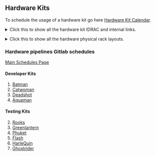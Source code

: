 ## Hardware Kits

To schedule the usage of a hardware kit go here [Hardware Kit Calendar](https://confluence.di2e.net/calendar/calendarPage.action?spaceKey=THISISCVAH&calendarId=7143902f-fd4d-467b-b937-13607f1db498).

<p>
<details>
<summary>Click this to show all the hardware kit IDRAC and internal links.</summary>

| Kit Name     | IDRAC Links                                                                                                                                                                                                                                                                  | Internal Kit Links                                                                                                          |
| ------------ | ---------------------------------------------------------------------------------------------------------------------------------------------------------------------------------------------------------------------------------------------------------------------------- | --------------------------------------------------------------------------------------------------------------------------- |
| Aquaman      | <ul><li>https://idrac1.aquaman/</li><li>https://idrac2.aquaman/</li><li>https://idrac3.aquaman/</li><li>https://idrac4.aquaman/</li><li>https://idrac5.aquaman/</li><li>https://idrac6.aquaman/</li><li>https://idrac7.aquaman/</li><li>https://idrac8.aquaman/</li></ul>    | <ul><li>https://esx.aquaman/</li><li>https://firewall.aquaman/</li><li>https://controller.aquaman/</li></ul>                |
| Batman       | <ul><li>https://idrac1.batman/</li><li>https://idrac2.batman/</li><li>https://idrac3.batman/</li><li>https://idrac4.batman/</li><li>https://idrac5.batman/</li><li>https://idrac6.batman/</li><li>https://idrac7.batman/</li></ul>                                           | <ul><li>https://esx.batman/</li><li>https://firewall.batman/</li><li>https://controller.batman/</li></ul>                   |
| Catwoman     | <ul><li>https://idrac1.catwoman/</li><li>https://idrac2.catwoman/</li><li>https://idrac3.catwoman/</li><li>https://idrac4.catwoman/</li><li>https://idrac5.catwoman/</li><li>https://idrac6.catwoman/</li><li>https://idrac7.catwoman/</li></ul>                             | <ul><li>https://esx.catwoman/</li><li>https://firewall.catwoman/</li><li>https://controller.catwoman/</li></ul>             |
| Deadshot     | <ul><li>https://idrac1.deadshot/</li><li>https://idrac2.deadshot/</li><li>https://idrac3.deadshot/</li><li>https://idrac4.deadshot/</li><li>https://idrac5.deadshot/</li><li>https://idrac6.deadshot/</li><li>https://idrac7.deadshot/</li></ul>                             | <ul><li>https://esx.deadshot/</li><li>https://firewall.deadshot/</li><li>https://controller.deadshot/</li></ul>             |
| Flash        | <ul><li>https://idrac1.flash/</li><li>https://idrac2.flash/</li><li>https://idrac3.flash/</li><li>https://idrac4.flash/</li><li>https://idrac5.flash/</li><li>https://idrac6.flash/</li><li>https://idrac7.flash/</li></ul>                                                  | <ul><li>https://esx.flash/</li><li>https://firewall.flash/</li><li>https://controller.flash/</li></ul>                      |
| Greenlantern | <ul><li>https://idrac1.greenlantern/</li><li>https://idrac2.greenlantern/</li><li>https://idrac3.greenlantern/</li><li>https://idrac4.greenlantern/</li><li>https://idrac5.greenlantern/</li><li>https://idrac6.greenlantern/</li><li>https://idrac7.greenlantern/</li></ul> | <ul><li>https://esx.greenlantern/</li><li>https://firewall.greenlantern/</li><li>https://controller.greenlantern/</li></ul> |
| Harlequin    | <ul><li>https://idrac1.harlequin/</li><li>https://idrac2.harlequin/</li><li>https://idrac3.harlequin/</li><li>https://idrac4.harlequin/</li><li>https://idrac5.harlequin/</li><li>https://idrac6.harlequin/</li><li>https://idrac7.harlequin/</li></ul>                      | <ul><li>https://esx.harlequin/</li><li>https://firewall.harlequin/</li><li>https://controller.harlequin/</li></ul>          |
| Phuket       | <ul><li>https://idrac1.phuket/</li><li>https://idrac2.phuket/</li><li>https://idrac3.phuket/</li><li>https://idrac4.phuket/</li><li>https://idrac5.phuket/</li><li>https://idrac6.phuket/</li><li>https://idrac7.phuket/</li></ul>                                           | <ul><li>https://esx.phuket/</li><li>https://firewall.phuket/</li><li>https://controller.phuket/</li></ul>                   |
| Rooks        | <ul><li>https://idrac1.rooks/</li><li>https://idrac2.rooks/</li><li>https://idrac3.rooks/</li><li>https://idrac4.rooks/</li><li>https://idrac5.rooks/</li><li>https://idrac6.rooks/</li><li>https://idrac7.rooks/</li></ul>                                                  | <ul><li>https://esx.rooks/</li><li>https://firewall.rooks/</li><li>https://controller.rooks/</li></ul>                      |

</details>
</p>

<p>
<details>
<summary>Click this to show all the hardware physical rack layouts.</summary>

> '#' stands for the actual elevation number on the physical rack. In the server room first find the Rack number (IE: Rack 1). Then find the elevation number to identify where the hardware actually is.

<strong>Rack 3</strong>

| #   | Physical equipment | Notes                                 |
| --- | ------------------ | ------------------------------------- | ------------- |
| 42  | Dell 4112 Switch   | Aquaman Switch                        |
| 41  |                    |                                       |
| 40  | iDRAC-R440-Kit1-1  | Aquaman Legacy R440 ESXI Server       |
| 39  | iDRAC-R440-Kit1-2  | Aquaman Legacy R440 Server 1          |
| 38  | iDRAC-R440-Kit1-3  | Aquaman Legacy R440 Server 2          |
| 37  | iDRAC-R440-Kit1-4  | Aquaman Legacy R440 Sensor 1          |
| 36  | iDRAC-R440-Kit1-5  | Aquaman Legacy R440 Sensor 2          |
| 35  | iDRAC-R440-Kit1-6  | Aquaman Legacy R440 Sensor 3          |
| 34  | iDRAC-R440-Kit1-7  | Aquaman Legacy R440 Sensor 4          |
| 33  | iDRAC-R440-Kit1-8  | Aquaman Legacy R440 Sensor 5          |
| 32  |                    |                                       |
| 31  | Dell 4112 Switch   |                                       | Batman Switch |
| 30  | iDRAC-R440-Kit2-1  | Batman Legacy R440 ESXI Server        |
| 29  | iDRAC-R440-Kit2-2  | Batman Legacy R440 Server 1           |
| 28  | iDRAC-R440-Kit2-3  | Batman Legacy R440 Server 2           |
| 27  | iDRAC-R440-Kit2-4  | Batman Legacy R440 Sensor 1           |
| 26  | iDRAC-R440-Kit2-5  | Batman Legacy R440 Sensor 2           |
| 25  | iDRAC-R440-Kit2-6  | Batman Legacy R440 Sensor 3           |
| 24  | iDRAC-R440-Kit2-7  | Batman Legacy R440 Sensor 4           |
| 23  | Dell 4112 Switch   | Catwoman Switch                       |
| 22  | iDRAC-R440-Kit3-1  | Catwoman R440 Common Node ESXI Server |
| 21  | iDRAC-R440-Kit3-2  | Catwoman R440 Common Node Server 1    |
| 20  | iDRAC-R440-Kit3-3  | Catwoman R440 Common Node Server 2    |
| 19  | iDRAC-R440-Kit3-4  | Catwoman R440 Common Node Sensor 1    |
| 18  | iDRAC-R440-Kit3-5  | Catwoman R440 Common Node Sensor 2    |
| 17  | iDRAC-R440-Kit3-6  | Catwoman R440 Common Node Sensor 3    |
| 16  | iDRAC-R440-Kit3-7  | Catwoman R440 Common Node Sensor 4    |
| 15  |                    |                                       |
| 14  | Dell 4112 Switch   | Deadshot Switch                       |
| 13  | iDRAC-R440-Kit4-1  | Deadshot ESXI Server                  |
| 12  | iDRAC-R440-Kit4-2  | Deadshot R440 Common Node Server 1    |
| 11  | iDRAC-R440-Kit4-3  | Deadshot R440 Common Node Server 2    |
| 10  | iDRAC-R440-Kit4-4  | Deadshot R440 Common Node Sensor 1    |
| 9   | iDRAC-R440-Kit4-5  | Deadshot R440 Common Node Sensor 2    |
| 8   | iDRAC-R440-Kit4-6  | Deadshot R440 Common Node Sensor 3    |
| 7   | iDRAC-R440-Kit4-7  | Deadshot R440 Common Node Sensor 4    |
| 6   | PDU 1              |                                       |
| 5   | PDU 1              |                                       |
| 4   | PDU 1              |                                       |
| 3   | PDU 2              |                                       |
| 2   | PDU 2              |                                       |
| 1   | PDU 2              |                                       |

<strong>Rack 4</strong>

| #   | Physical equipment | Notes                                  |
| --- | ------------------ | -------------------------------------- |
| 42  |                    |                                        |
| 41  |                    |                                        |
| 40  |                    |                                        |
| 39  |                    |                                        |
| 38  |                    |                                        |
| 37  |                    |                                        |
| 36  |                    |                                        |
| 35  |                    |                                        |
| 34  |                    |                                        |
| 33  |                    |                                        |
| 32  |                    |                                        |
| 31  | Dell 4112 switch   | Greenlantern Switch                    |
| 30  | iDRAC-R440-Kit7-1  | Greenlantern R440 Common Node ESXI     |
| 29  | iDRAC-R440-Kit7-2  | Greenlantern R440 Common Node Server 1 |
| 28  | iDRAC-R440-Kit7-3  | Greenlantern R440 Common Node Server 2 |
| 27  | iDRAC-R440-Kit7-4  | Greenlantern R440 Common Node Sensor 1 |
| 26  | iDRAC-R440-Kit7-5  | Greenlantern R440 Common Node Sensor 2 |
| 25  | iDRAC-R440-Kit7-6  | Greenlantern R440 Common Node Sensor 3 |
| 24  | iDRAC-R440-Kit7-7  | Greenlantern R440 Common Node Sensor 4 |
| 23  |                    |                                        |
| 22  | Dell 4112 switch   | Harlequin Switch                       |
| 21  | iDRAC-R440-Kit8-1  | Harlequin R440 Common Node ESXI        |
| 20  | iDRAC-R440-Kit8-2  | Harlequin R440 Common Node Server 1    |
| 19  | iDRAC-R440-Kit8-3  | Harlequin R440 Common Node Server 2    |
| 18  | iDRAC-R440-Kit8-4  | Harlequin R440 Common Node Sensor 1    |
| 17  | iDRAC-R440-Kit8-5  | Harlequin R440 Common Node Sensor 2    |
| 16  | iDRAC-R440-Kit8-6  | Harlequin R440 Common Node Sensor 3    |
| 15  | iDRAC-R440-Kit8-7  | Harlequin R440 Common Node Sensor 4    |
| 14  |                    |                                        |
| 13  |                    |                                        |
| 12  |                    |                                        |
| 11  |                    |                                        |
| 10  |                    |                                        |
| 9   |                    |                                        |
| 8   |                    |                                        |
| 7   |                    |                                        |
| 6   | PDU 1              |                                        |
| 5   | PDU 1              |                                        |
| 4   | PDU 1              |                                        |
| 3   | PDU 2              |                                        |
| 2   | PDU 2              |                                        |
| 1   | PDU 2              |                                        |

<strong>Rack 5</strong>

| #   | Physical equipment | Notes                       |
| --- | ------------------ | --------------------------- |
| 42  |                    |                             |
| 41  |                    |                             |
| 40  |                    |                             |
| 39  |                    |                             |
| 38  |                    |                             |
| 37  |                    |                             |
| 36  |                    |                             |
| 35  |                    |                             |
| 34  |                    |                             |
| 33  |                    |                             |
| 32  | Dell 4112 switch   |                             |
| 31  | iDRAC-R440-Kit6-1  | Flash Legacy R440 ESXI      |
| 30  | iDRAC-R440-Kit6-2  | Flash Legacy R440 Server 1  |
| 29  | iDRAC-R440-Kit6-3  | Flash Legacy R440 Server 2  |
| 28  | iDRAC-R440-Kit6-4  | Flash Legacy R440 Sensor 1  |
| 27  | iDRAC-R440-Kit6-5  | Flash Legacy R440 Sensor 2  |
| 26  | iDRAC-R440-Kit6-6  | Flash Legacy R440 Sensor 3  |
| 25  | iDRAC-R440-Kit6-7  | Flash Legacy R440 Sensor 4  |
| 24  |                    |                             |
| 23  |                    |                             |
| 22  | Dell 4112 switch   |                             |
| 21  | iDRAC-R440-Kit9-1  | Phuket Legacy R440 ESXI     |
| 20  | iDRAC-R440-Kit9-2  | Phuket Legacy R440 Server 1 |
| 19  | iDRAC-R440-Kit9-3  | Phuket Legacy R440 Server 2 |
| 18  | iDRAC-R440-Kit9-4  | Phuket Legacy R440 Sensor 1 |
| 17  | iDRAC-R440-Kit9-5  | Phuket Legacy R440 Sensor 2 |
| 16  | iDRAC-R440-Kit9-6  | Phuket Legacy R440 Sensor 3 |
| 15  | iDRAC-R440-Kit9-7  | Phuket Legacy R440 Sensor 4 |
| 14  |                    |                             |
| 13  |                    |                             |
| 12  |                    |                             |
| 11  |                    |                             |
| 10  |                    |                             |
| 9   |                    |                             |
| 8   |                    |                             |
| 7   |                    |                             |
| 6   |                    |                             |
| 5   |                    |                             |
| 4   |                    |                             |
| 3   |                    |                             |
| 2   |                    |                             |
| 1   |                    |                             |

</details>
</p>

### Hardware pipelines Gitlab schedules

[Main Schedules Page](https://gitlab.sil.lab/tfplenum/tfplenum/-/pipeline_schedules)

#### Developer Kits

1. [Batman](https://git1ab.sil.lab/tfplenum/tfplenum/-/pipeline_schedules/99/edit)
2. [Catwoman](https://g1tlab.sil.lab/tfplenum/tfplenum/-/pipeline_schedules/94/edit)
3. [Deadshot](https://1itlab.sil.lab/tfplenum/tfplenum/-/pipeline_schedules/93/edit)
4. [Aquaman](https://gi1lab.sil.lab/tfplenum/tfplenum/-/pipeline_schedules/96/edit)

#### Testing Kits

2. [Rooks](https://gitlab.sil.lab/tfplenum/tfplenum/-/pipeline_schedules/184/edit)
3. [Greenlantern](https://gitlab.sil.lab/tfplenum/tfplenum/-/pipeline_schedules/181/edit)
4. [Phuket](https://gitlab.sil.lab/tfplenum/tfplenum/-/pipeline_schedules/147/edit)
5. [Flash](https://gitlab.sil.lab/tfplenum/tfplenum/-/pipeline_schedules/135/edit)
6. [HarleQuin](https://gitlab.sil.lab/tfplenum/tfplenum/-/pipeline_schedules/131/edit)
7. [Ghostrider](https://gitlab.sil.lab/tfplenum/tfplenum/-/pipeline_schedules/210/edit)
